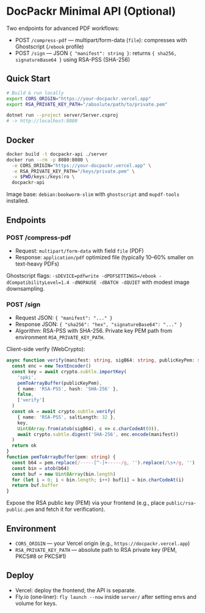 # DocPackr Minimal API (Optional)

Two endpoints for advanced PDF workflows:

- POST `/compress-pdf` — multipart/form-data (`file`): compresses with Ghostscript (`/ebook` profile)
- POST `/sign` — JSON `{ "manifest": string }`: returns `{ sha256, signatureBase64 }` using RSA-PSS (SHA-256)

## Quick Start

```bash
# Build & run locally
export CORS_ORIGIN="https://your-docpackr.vercel.app"
export RSA_PRIVATE_KEY_PATH="/absolute/path/to/private.pem"

dotnet run --project server/Server.csproj
# -> http://localhost:8080
```

## Docker

```bash
docker build -t docpackr-api ./server
docker run --rm -p 8080:8080 \
  -e CORS_ORIGIN="https://your-docpackr.vercel.app" \
  -e RSA_PRIVATE_KEY_PATH="/keys/private.pem" \
  -v $PWD/keys:/keys:ro \
  docpackr-api
```

Image base: `debian:bookworm-slim` with `ghostscript` and `mupdf-tools` installed.

## Endpoints

### POST /compress-pdf

- Request: `multipart/form-data` with field `file` (PDF)
- Response: `application/pdf` optimized file (typically 10–60% smaller on text-heavy PDFs)

Ghostscript flags: `-sDEVICE=pdfwrite -dPDFSETTINGS=/ebook -dCompatibilityLevel=1.4 -dNOPAUSE -dBATCH -dQUIET` with modest image downsampling.

### POST /sign

- Request JSON: `{ "manifest": "..." }`
- Response JSON: `{ "sha256": "hex", "signatureBase64": "..." }`
- Algorithm: RSA-PSS with SHA-256. Private key PEM path from environment `RSA_PRIVATE_KEY_PATH`.

Client-side verify (WebCrypto):

```ts
async function verify(manifest: string, sigB64: string, publicKeyPem: string) {
  const enc = new TextEncoder()
  const key = await crypto.subtle.importKey(
    'spki',
    pemToArrayBuffer(publicKeyPem),
    { name: 'RSA-PSS', hash: 'SHA-256' },
    false,
    ['verify']
  )
  const ok = await crypto.subtle.verify(
    { name: 'RSA-PSS', saltLength: 32 },
    key,
    Uint8Array.from(atob(sigB64), c => c.charCodeAt(0)),
    await crypto.subtle.digest('SHA-256', enc.encode(manifest))
  )
  return ok
}
function pemToArrayBuffer(pem: string) {
  const b64 = pem.replace(/-----[^-]+-----/g, '').replace(/\s+/g, '')
  const bin = atob(b64)
  const buf = new Uint8Array(bin.length)
  for (let i = 0; i < bin.length; i++) buf[i] = bin.charCodeAt(i)
  return buf.buffer
}
```

Expose the RSA public key (PEM) via your frontend (e.g., place `public/rsa-public.pem` and fetch it for verification).

## Environment

- `CORS_ORIGIN` — your Vercel origin (e.g., `https://docpackr.vercel.app`)
- `RSA_PRIVATE_KEY_PATH` — absolute path to RSA private key (PEM, PKCS#8 or PKCS#1)

## Deploy

- Vercel: deploy the frontend; the API is separate.
- Fly.io (one‑liner): `fly launch --now` inside `server/` after setting envs and volume for keys.

